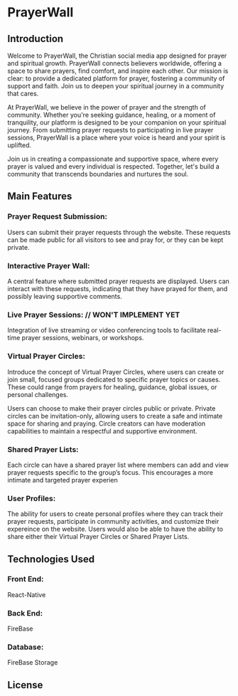 # PrayerWall

## Introduction
Welcome to PrayerWall, the Christian social media app designed for prayer and spiritual growth. PrayerWall connects believers worldwide, offering a space to share prayers, find comfort, and inspire each other. Our mission is clear: to provide a dedicated platform for prayer, fostering a community of support and faith. Join us to deepen your spiritual journey in a community that cares.

At PrayerWall, we believe in the power of prayer and the strength of community. Whether you're seeking guidance, healing, or a moment of tranquility, our platform is designed to be your companion on your spiritual journey. From submitting prayer requests to participating in live prayer sessions, PrayerWall is a place where your voice is heard and your spirit is uplifted.

Join us in creating a compassionate and supportive space, where every prayer is valued and every individual is respected. Together, let's build a community that transcends boundaries and nurtures the soul.

## Main Features

### Prayer Request Submission:

Users can submit their prayer requests through the website. These requests can be made public for all visitors to see and pray for, or they can be kept private.

### Interactive Prayer Wall:

A central feature where submitted prayer requests are displayed. Users can interact with these requests, indicating that they have prayed for them, and possibly leaving supportive comments.

### Live Prayer Sessions: // WON'T IMPLEMENT YET

Integration of live streaming or video conferencing tools to facilitate real-time prayer sessions, webinars, or workshops.

### Virtual Prayer Circles:

Introduce the concept of Virtual Prayer Circles, where users can create or join small, focused groups dedicated to specific prayer topics or causes. These could range from prayers for healing, guidance, global issues, or personal challenges. 

Users can choose to make their prayer circles public or private. Private circles can be invitation-only, allowing users to create a safe and intimate space for sharing and praying. Circle creators can have moderation capabilities to maintain a respectful and supportive environment.

### Shared Prayer Lists:

Each circle can have a shared prayer list where members can add and view prayer requests specific to the group’s focus. This encourages a more intimate and targeted prayer experien
### User Profiles:

The ability for users to create personal profiles where they can track their prayer requests, participate in community activities, and customize their expereince on the website. Users would also be able to have the ability to share either their Virtual Prayer Circles or Shared Prayer Lists. 


## Technologies Used

### Front End:
React-Native

### Back End:
FireBase

### Database:
FireBase Storage

## License










